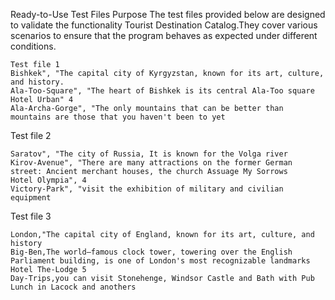 Ready-to-Use Test Files
Purpose
The test files provided below are designed to validate the functionality Tourist Destination Catalog.They cover various scenarios to ensure that the program behaves as expected under different conditions.
```
Test file 1
Bishkek", "The capital city of Kyrgyzstan, known for its art, culture, and history.
Ala-Too-Square", "The heart of Bishkek is its central Ala-Too square
Hotel Urban" 4 
Ala-Archa-Gorge", "The only mountains that can be better than mountains are those that you haven't been to yet
```
Test file 2

```
Saratov", "The city of Russia, It is known for the Volga river
Kirov-Avenue", "There are many attractions on the former German street: Ancient merchant houses, the church Assuage My Sorrows
Hotel Olympia", 4
Victory-Park", "visit the exhibition of military and civilian equipment
```
Test file 3
```
London,"The capital city of England, known for its art, culture, and history
Big-Ben,The world—famous clock tower, towering over the English Parliament building, is one of London's most recognizable landmarks
Hotel The-Lodge 5
Day-Trips,you can visit Stonehenge, Windsor Castle and Bath with Pub Lunch in Lacock and anothers
```
